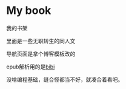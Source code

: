 # My book  

我的书架  

里面是一些无职转生的同人文  

导航页面是拿个博客模板改的  

epub解析用的是[bibi](https://github.com/satorumurmur/bibi)  

没啥编程基础，缝合怪都当不好，就凑合着看吧。  
